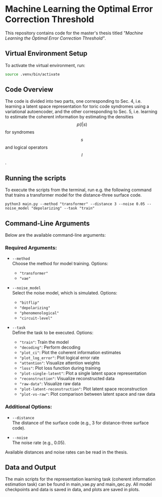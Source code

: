 # Machine Learning the Optimal Error Correction Threshold

This repository contains code for the master's thesis titled *"Machine Learning the Optimal Error Correction Threshold"*.

## Virtual Environment Setup

To activate the virtual environment, run:

```bash
source .venv/bin/activate
```

## Code Overview

The code is divided into two parts, one corresponding to Sec. 4, i.e. learning a latent space representation for toric code syndromes using a variational autoencoder, and the other corresponding to Sec. 5, i.e. learning to estimate the coherent information by estimating the densities $$p(l|s)$$ for syndromes $$s$$ and logical operators $$l$$.

## Running the scripts
To execute the scripts from the terminal, run e.g. the following command that trains a transformer model for the distance-three surface code.
```
python3 main.py --method "transformer" --distance 3 --noise 0.05 --noise_model "depolarizing" --task "train"
```

## Command-Line Arguments

Below are the available command-line arguments:

### Required Arguments:
- `--method`  
  Choose the method for model training. Options:
  - `"transformer"`
  - `"vae"`

- `--noise_model`  
  Select the noise model, which is simulated. Options:
  - `"bitflip"`
  - `"depolarizing"`
  - `"phenomenological"`
  - `"circuit-level"`

- `--task`  
  Define the task to be executed. Options:
  - `"train"`: Train the model
  - `"decoding"`: Perform decoding
  - `"plot_ci"`: Plot the coherent information estimates
  - `"plot_log_error"`: Plot logical error rate
  - `"attention"`: Visualize attention weights
  - `"loss"`: Plot loss function during training
  - `"plot-single-latent"`: Plot a single latent space representation
  - `"reconstruction"`: Visualize reconstructed data
  - `"raw-data"`: Visualize raw data
  - `"plot-latent-reconstruction"`: Plot latent space reconstruction
  - `"plot-vs-raw"`: Plot comparison between latent space and raw data

### Additional Options:
- `--distance`  
  The distance of the surface code (e.g., 3 for distance-three surface code).
  
- `--noise`  
  The noise rate (e.g., 0.05).

Available distances and noise rates can be read in the thesis.

## Data and Output
The main scripts for the representation learning task (coherent information estimation task) can be found in main_vae.py and main_qec.py. All model checkpoints and data is saved in data, and plots are saved in plots.


 
